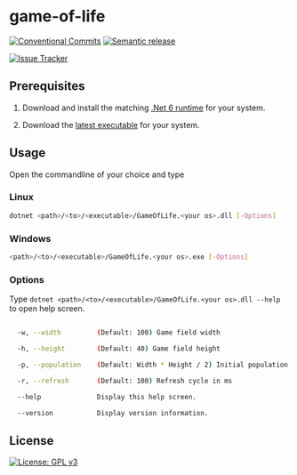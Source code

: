 # game-of-life

[![Conventional Commits](https://img.shields.io/badge/Conventional%20Commits-1.0.0-yellow.svg)](https://conventionalcommits.org)
[![Semantic release](https://github.com/el-bastard0/game-of-life/actions/workflows/semantic-release.yml/badge.svg)](https://github.com/el-bastard0/game-of-life/actions/workflows/semantic-release.yml)

[![Issue Tracker](https://github.com/el-bastard0/game-of-life/actions/workflows/issue-tracker.yml/badge.svg)](https://github.com/el-bastard0/game-of-life/actions/workflows/issue-tracker.yml)

## Prerequisites

1. Download and install the matching [.Net 6 runtime](https://dotnet.microsoft.com/en-us/download/dotnet/6.0) for your system.

2. Download the [latest executable](https://github.com/el-bastard0/game-of-life/releases) for your system.

## Usage

Open the commandline of your choice and type

### Linux

```sh
dotnet <path>/<to>/<executable>/GameOfLife.<your os>.dll [-Options]
```

### Windows

```sh
<path>/<to>/<executable>/GameOfLife.<your os>.exe [-Options]
```

### Options

Type `dotnet <path>/<to>/<executable>/GameOfLife.<your os>.dll --help` to open help screen.

```sh

  -w, --width         (Default: 100) Game field width

  -h, --height        (Default: 40) Game field height

  -p, --population    (Default: Width * Height / 2) Initial population

  -r, --refresh       (Default: 100) Refresh cycle in ms

  --help              Display this help screen.

  --version           Display version information.
```

## License

[![License: GPL v3](https://img.shields.io/badge/License-GPLv3-blue.svg)](LICENSE)
